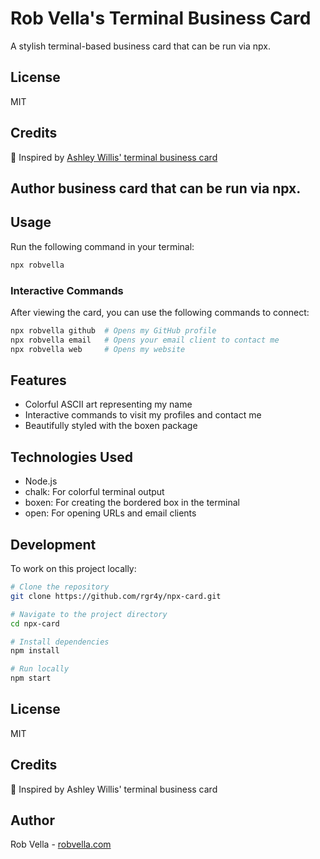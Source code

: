 # Rob Vella's Terminal Business Card

A stylish terminal-based business card that can be run via npx.

## License

MIT

## Credits

🔌 Inspired by [Ashley Willis' terminal business card](https://github.com/ashleymcnamara/ashley.dev-card)

## Author business card that can be run via npx.

## Usage

Run the following command in your terminal:

```bash
npx robvella
```

### Interactive Commands

After viewing the card, you can use the following commands to connect:

```bash
npx robvella github  # Opens my GitHub profile
npx robvella email   # Opens your email client to contact me
npx robvella web     # Opens my website
```

## Features

- Colorful ASCII art representing my name
- Interactive commands to visit my profiles and contact me
- Beautifully styled with the boxen package

## Technologies Used

- Node.js
- chalk: For colorful terminal output
- boxen: For creating the bordered box in the terminal
- open: For opening URLs and email clients

## Development

To work on this project locally:

```bash
# Clone the repository
git clone https://github.com/rgr4y/npx-card.git

# Navigate to the project directory
cd npx-card

# Install dependencies
npm install

# Run locally
npm start
```

## License

MIT

## Credits

🔌 Inspired by Ashley Willis' terminal business card

## Author

Rob Vella - [robvella.com](https://robvella.com)
